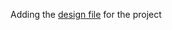 Adding the [design file](https://docs.google.com/document/d/1w0zM-jPJtQPtezfCgE5OwFEbfGTlJsaPV4PP4eMT0L4/edit?tab=t.0) for the project
